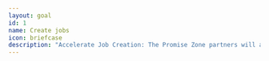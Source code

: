 ```yaml
---
layout: goal
id: 1
name: Create jobs
icon: briefcase
description: "Accelerate Job Creation: The Promise Zone partners will accelerate job creation by aligning job creation with the Next Economy Capital Region Prosperity Plan which identifies priority business clusters as opportunities for economic growth."
---
```

